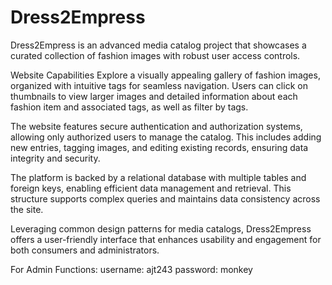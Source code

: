 # Dress2Empress
Dress2Empress is an advanced media catalog project that showcases a curated collection of fashion images with robust user access controls. 

Website Capabilities
Explore a visually appealing gallery of fashion images, organized with intuitive tags for seamless navigation. Users can click on thumbnails to view larger images and detailed information about each fashion item and associated tags, as well as filter by tags.

The website features secure authentication and authorization systems, allowing only authorized users to manage the catalog. This includes adding new entries, tagging images, and editing existing records, ensuring data integrity and security.

The platform is backed by a relational database with multiple tables and foreign keys, enabling efficient data management and retrieval. This structure supports complex queries and maintains data consistency across the site.

Leveraging common design patterns for media catalogs, Dress2Empress offers a user-friendly interface that enhances usability and engagement for both consumers and administrators. 

For Admin Functions:
username: ajt243
password: monkey
